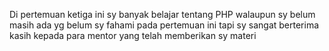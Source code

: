 Di pertemuan ketiga ini sy banyak belajar tentang PHP walaupun sy belum masih ada yg belum sy fahami pada pertemuan ini tapi sy sangat berterima kasih kepada para mentor yang telah memberikan sy materi
